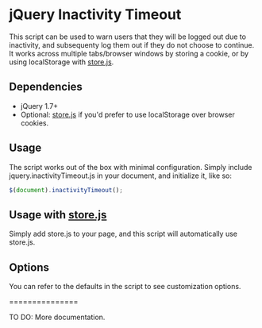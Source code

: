 jQuery Inactivity Timeout
===============

This script can be used to warn users that they will be logged out due to inactivity, and subsequenty log them out if they do not choose to continue.  It works across multiple tabs/browser windows by storing a cookie, or by using localStorage with [store.js](https://github.com/marcuswestin/store.js).

Dependencies
------------
* jQuery 1.7+
* Optional: [store.js](https://github.com/marcuswestin/store.js) if you'd prefer to use localStorage over browser cookies.

Usage
-----

The script works out of the box with minimal configuration.  Simply include jquery.inactivityTimeout.js in your document, and initialize it, like so:

```js
$(document).inactivityTimeout();
```

Usage with [store.js](https://github.com/marcuswestin/store.js)
-------

Simply add store.js to your page, and this script will automatically use store.js.

Options
-------

You can refer to the defaults in the script to see customization options.

===============

TO DO: More documentation.